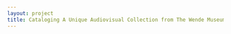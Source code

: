 ```yaml
--- 
layout: project 
title: Cataloging A Unique Audiovisual Collection from The Wende Museum
---
```



